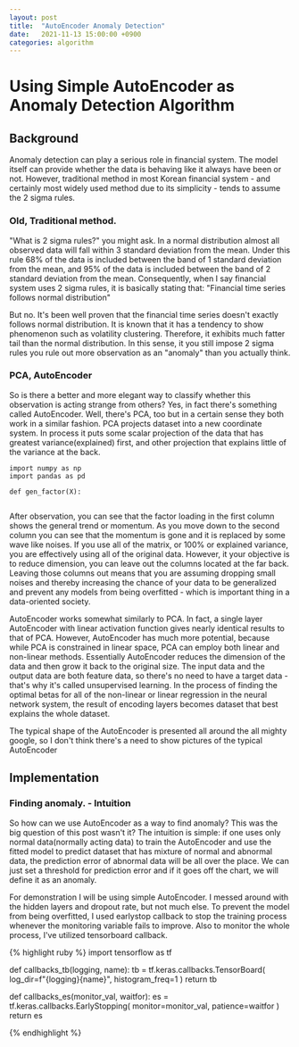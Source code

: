 ```yaml
---
layout: post
title:  "AutoEncoder Anomaly Detection"
date:   2021-11-13 15:00:00 +0900
categories: algorithm
---
```



# Using Simple AutoEncoder as Anomaly Detection Algorithm

## Background
<p>
    Anomaly detection can play a serious role in financial system. 
    The model itself can provide whether the data is behaving like it always have been or not.
    However, traditional method in most Korean financial system - and certainly most widely used method due to its simplicity - 
    tends to assume the 2 sigma rules. 
</p>

### Old, Traditional method.
<p>
    "What is 2 sigma rules?" you might ask.
    In a normal distribution almost all observed data will fall within 3 standard deviation from the mean.
    Under this rule 68% of the data is included between the band of 1 standard deviation from the mean,
    and 95% of the data is included between the band of 2 standard deviation from the mean. 
    Consequently, when I say financial system uses 2 sigma rules, it is basically stating that:
    "Financial time series follows normal distribution"
</p>

<p>
    But no. It's been well proven that the financial time series doesn't exactly follows normal distribution.
    It is known that it has a tendency to show phenomenon such as volatility clustering. 
    Therefore, it exhibits much fatter tail than the normal distribution. 
    In this sense, it you still impose 2 sigma rules you rule out more observation as an "anomaly" than you actually think.
</p>

### PCA, AutoEncoder
<p>
    So is there a better and more elegant way to classify whether this observation is acting strange from others?
    Yes, in fact there's something called AutoEncoder. Well, there's PCA, too but in a certain sense they both work in a similar fashion.
    PCA projects dataset into a new coordinate system. 
    In process it puts some scalar projection of the data that has greatest variance(explained) first,
    and other projection that explains little of the variance at the back. 
</p>

```
import numpy as np
import pandas as pd

def gen_factor(X):    
    
```
<p>
    After observation, you can see that the factor loading in the first column shows the general trend or momentum.
    As you move down to the second column you can see that the momentum is gone and it is replaced by some wave like noises.
    If you use all of the matrix, or 100% or explained variance, you are effectively using all of the original data.
    However, it your objective is to reduce dimension, you can leave out the columns located at the far back.
    Leaving those columns out means that you are assuming dropping small noises and thereby increasing the chance of your data to be generalized and prevent any models from being overfitted
    - which is important thing in a data-oriented society. 
</p>


<p>
    AutoEncoder works somewhat similarly to PCA. In fact, a single layer AutoEncoder with linear activation function gives nearly identical results to that of PCA.
    However, AutoEncoder has much more potential, because while PCA is constrained in linear space, PCA can employ both linear and non-linear methods.
    Essentially AutoEncoder reduces the dimension of the data and then grow it back to the original size. 
    The input data and the output data are both feature data, so there's no need to have a target data - that's why it's called unsupervised learning. 
    In the process of finding the optimal betas for all of the non-linear or linear regression in the neural network system,
    the result of encoding layers becomes dataset that best explains the whole dataset.
</p>

<p>
    The typical shape of the AutoEncoder is presented all around the all mighty google,
    so I don't think there's a need to show pictures of the typical AutoEncoder 
</p>


## Implementation

### Finding anomaly. - Intuition
<p>
    So how can we use AutoEncoder as a way to find anomaly? This was the big question of this post wasn't it? 
    The intuition is simple: if one uses only normal data(normally acting data) to train the AutoEncoder and use the fitted model to predict
    dataset that has mixture of normal and abnormal data, the prediction error of abnormal data will be all over the place. 
    We can just set a threshold for prediction error and if it goes off the chart, we will define it as an anomaly. 
</p>

<p>
    For demonstration I will be using simple AutoEncoder. I messed around with the hidden layers and dropout rate, but not much else.
    To prevent the model from being overfitted, I used earlystop callback to stop the training process whenever the monitoring variable fails to improve.
    Also to monitor the whole process, I've utilized tensorboard callback.
</p>

{% highlight ruby %}
import tensorflow as tf


def callbacks_tb(logging, name):
    tb = tf.keras.callbacks.TensorBoard(
        log_dir=f"{logging}{name}",
        histogram_freq=1
    ) 
    return tb

def callbacks_es(monitor_val, waitfor):
    es = tf.keras.callbacks.EarlyStopping(
        monitor=monitor_val,
        patience=waitfor
    )
    return es

{% endhighlight %}
